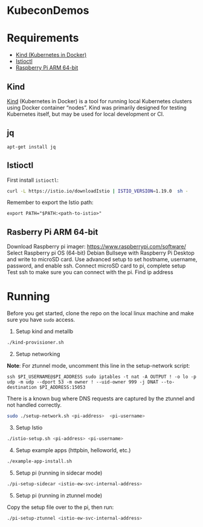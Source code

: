 # KubeconDemos

# Requirements 

- [Kind (Kubernetes in Docker)](#kind)
- [Istioctl](#istioctl)
- [Raspberry Pi ARM 64-bit](#pi)

## Kind
[Kind](https://kind.sigs.k8s.io/) (Kubernetes in Docker) is a tool for running local Kubernetes clusters using Docker container “nodes”.  Kind was primarily designed for testing Kubernetes itself, but may be used for local development or CI.

## jq 

``` 
apt-get install jq
```

## Istioctl

First install `istioctl`:

```bash
curl -L https://istio.io/downloadIstio | ISTIO_VERSION=1.19.0  sh -
```

Remember to export the Istio path:
``` 
export PATH="$PATH:<path-to-istio>"
```

## Rasberry Pi ARM 64-bit

Download Raspberry pi imager: https://www.raspberrypi.com/software/
Select Raspberry pi OS (64-bit) Debian Bullseye with Raspberry Pi Desktop and write to microSD card. Use advanced setup to set hostname, username, password, and enable ssh.
Connect microSD card to pi, complete setup
Test ssh to make sure you can connect with the pi. Find ip address


# Running

Before you get started, clone the repo on the local linux machine and make sure you have `sudo` access.

1. Setup kind and metallb 

```bash
./kind-provisioner.sh
```

2. Setup networking

**Note**: For ztunnel mode, uncomment this line in the setup-network script:
``` 
ssh $PI_USERNAME@$PI_ADDRESS sudo iptables -t nat -A OUTPUT ! -o lo -p udp -m udp --dport 53 -m owner ! --uid-owner 999 -j DNAT --to-destination $PI_ADDRESS:15053
```
There is a known bug where DNS requests are captured by the ztunnel and not handled correctly. 

```bash
sudo ./setup-network.sh <pi-address>  <pi-username>
```

3. Setup Istio 

```bash
./istio-setup.sh <pi-address> <pi-username>
```

4. Setup example apps (httpbin, helloworld, etc.)

```bash
./example-app-install.sh
```

5. Setup pi (running in sidecar mode)

```bash 
./pi-setup-sidecar <istio-ew-svc-internal-address>
```

5. Setup pi (running in ztunnel mode)

Copy the setup file over to the pi, then run:

```bash 
./pi-setup-ztunnel <istio-ew-svc-internal-address>
```